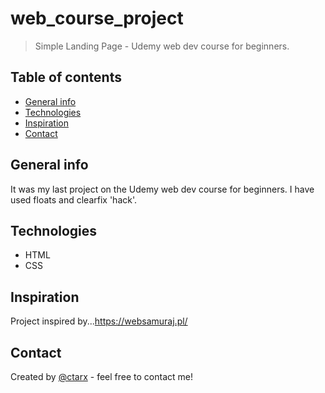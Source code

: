 # web_course_project
>
> Simple Landing Page - Udemy web dev course for beginners.

## Table of contents

* [General info](#general-info)
* [Technologies](#technologies)
* [Inspiration](#inspiration)
* [Contact](#contact)

## General info

It was my last project on the Udemy web dev course for beginners.
I have used floats and clearfix 'hack'.

## Technologies

* HTML
* CSS

## Inspiration

Project inspired by...<https://websamuraj.pl/>

## Contact

Created by [@ctarx](https://web.libera.chat/) - feel free to contact me!
